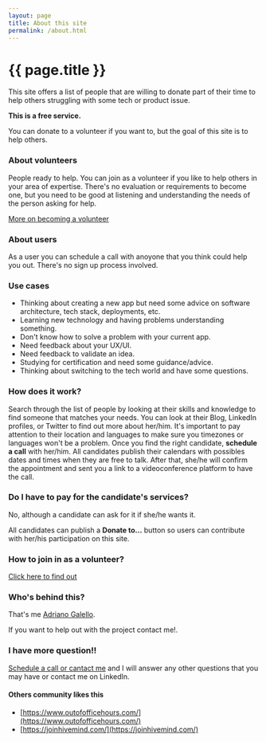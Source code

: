```yaml
---
layout: page
title: About this site
permalink: /about.html
---
```


# {{ page.title }}

This site offers a list of people that are willing to donate part of their time to help others struggling with some tech or product issue.

**This is a free service.** 

You can donate to a volunteer if you want to, but the goal of this site is to help others.

### About volunteers

People ready to help. You can join as a volunteer if you like to help others in your area of expertise. There's no evaluation or requirements to become one, but you need to be good at listening and understanding the needs of the person asking for help.

[More on becoming a volunteer](/join.html)

### About users

As a user you can schedule a call with anoyone that you think could help you out. There's no sign up process involved.

### Use cases

- Thinking about creating a new app but need some advice on software architecture, tech stack, deployments, etc.
- Learning new technology and having problems understanding something.
- Don't know how to solve a problem with your current app.
- Need feedback about your UX/UI.
- Need feedback to validate an idea.
- Studying for certification and need some guidance/advice.
- Thinking about switching to the tech world and have some questions.

### How does it work?

Search through the list of people by looking at their skills and knowledge to find someone that matches your needs. You can look at their Blog, LinkedIn profiles, or Twitter to find out more about her/him.
It's important to pay attention to their location and languages to make sure you timezones or languages won't be a problem.
Once you find the right candidate, **schedule a call** with her/him. All candidates publish their calendars with possibles dates and times when they are free to talk. After that, she/he will confirm the appointment and sent you a link to a videoconference platform to have the call.

### Do I have to pay for the candidate's services?

No, although a candidate can ask for it if she/he wants it.

All candidates can publish a **Donate to...** button so users can contribute with her/his participation on this site.

### How to join in as a volunteer?
[Click here to find out](/join.html)

### Who's behind this?
That's me [Adriano Galello](/adriano.galello).

If you want to help out with the project contact me!. 

### I have more question!!
[Schedule a call or cantact me](/adriano.galello) and I will answer any other questions that you may have or contact me on LinkedIn.

#### Others community likes this

- [https://www.outofofficehours.com/](https://www.outofofficehours.com/)
- [https://joinhivemind.com/](https://joinhivemind.com/)